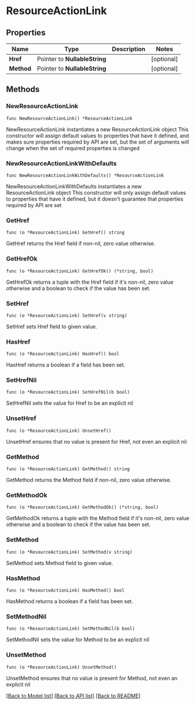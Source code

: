 # ResourceActionLink

## Properties

Name | Type | Description | Notes
------------ | ------------- | ------------- | -------------
**Href** | Pointer to **NullableString** |  | [optional] 
**Method** | Pointer to **NullableString** |  | [optional] 

## Methods

### NewResourceActionLink

`func NewResourceActionLink() *ResourceActionLink`

NewResourceActionLink instantiates a new ResourceActionLink object
This constructor will assign default values to properties that have it defined,
and makes sure properties required by API are set, but the set of arguments
will change when the set of required properties is changed

### NewResourceActionLinkWithDefaults

`func NewResourceActionLinkWithDefaults() *ResourceActionLink`

NewResourceActionLinkWithDefaults instantiates a new ResourceActionLink object
This constructor will only assign default values to properties that have it defined,
but it doesn't guarantee that properties required by API are set

### GetHref

`func (o *ResourceActionLink) GetHref() string`

GetHref returns the Href field if non-nil, zero value otherwise.

### GetHrefOk

`func (o *ResourceActionLink) GetHrefOk() (*string, bool)`

GetHrefOk returns a tuple with the Href field if it's non-nil, zero value otherwise
and a boolean to check if the value has been set.

### SetHref

`func (o *ResourceActionLink) SetHref(v string)`

SetHref sets Href field to given value.

### HasHref

`func (o *ResourceActionLink) HasHref() bool`

HasHref returns a boolean if a field has been set.

### SetHrefNil

`func (o *ResourceActionLink) SetHrefNil(b bool)`

 SetHrefNil sets the value for Href to be an explicit nil

### UnsetHref
`func (o *ResourceActionLink) UnsetHref()`

UnsetHref ensures that no value is present for Href, not even an explicit nil
### GetMethod

`func (o *ResourceActionLink) GetMethod() string`

GetMethod returns the Method field if non-nil, zero value otherwise.

### GetMethodOk

`func (o *ResourceActionLink) GetMethodOk() (*string, bool)`

GetMethodOk returns a tuple with the Method field if it's non-nil, zero value otherwise
and a boolean to check if the value has been set.

### SetMethod

`func (o *ResourceActionLink) SetMethod(v string)`

SetMethod sets Method field to given value.

### HasMethod

`func (o *ResourceActionLink) HasMethod() bool`

HasMethod returns a boolean if a field has been set.

### SetMethodNil

`func (o *ResourceActionLink) SetMethodNil(b bool)`

 SetMethodNil sets the value for Method to be an explicit nil

### UnsetMethod
`func (o *ResourceActionLink) UnsetMethod()`

UnsetMethod ensures that no value is present for Method, not even an explicit nil

[[Back to Model list]](../README.md#documentation-for-models) [[Back to API list]](../README.md#documentation-for-api-endpoints) [[Back to README]](../README.md)


